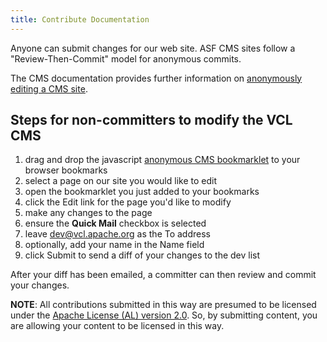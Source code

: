 ```yaml
---
title: Contribute Documentation
---
```


Anyone can submit changes for our web site. ASF CMS sites follow a "Review-Then-Commit" 
model for anonymous commits.

The CMS documentation provides further information on 
[anonymously editing a CMS site](https://www.apache.org/dev/cmsref#non-committer).

## Steps for non-committers to modify the VCL CMS
1. drag and drop the javascript <a href="javascript:void(location.href='https://anonymous@cms.apache.org/redirect?uri='+escape(location.href))">anonymous CMS bookmarklet</a> to your browser bookmarks
1. select a page on our site you would like to edit
1. open the bookmarklet you just added to your bookmarks
1. click the Edit link for the page you'd like to modify
1. make any changes to the page
1. ensure the **Quick Mail** checkbox is selected
1. leave dev@vcl.apache.org as the To address
1. optionally, add your name in the Name field
1. click Submit to send a diff of your changes to the dev list

After your diff has been emailed, a committer can then review and commit your changes.

**NOTE**: All contributions submitted in this way are presumed to be licensed 
under the 
[Apache License (AL) version 2.0](https://www.apache.org/licenses/LICENSE-2.0.html). 
So, by submitting content, you are allowing your content to be licensed in this way.
